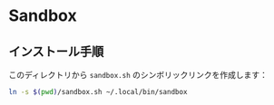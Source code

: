 # Sandbox

## インストール手順

このディレクトリから `sandbox.sh` のシンボリックリンクを作成します：

```bash
ln -s $(pwd)/sandbox.sh ~/.local/bin/sandbox
```
